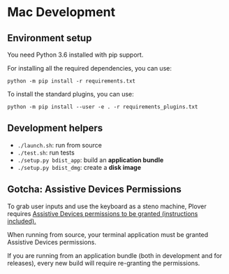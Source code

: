 # Mac Development

## Environment setup

You need Python 3.6 installed with pip support.

For installing all the required dependencies, you can use:

`python -m pip install -r requirements.txt`

To install the standard plugins, you can use:

`python -m pip install --user -e . -r requirements_plugins.txt`

## Development helpers

* `./launch.sh`: run from source
* `./test.sh`: run tests
* `./setup.py bdist_app`: build an **application bundle**
* `./setup.py bdist_dmg`: create a **disk image**

## Gotcha: Assistive Devices Permissions

To grab user inputs and use the keyboard as a steno machine, Plover requires [Assistive Devices permissions to be granted (instructions included).](https://support.apple.com/kb/ph18391?locale=en_US)

When running from source, your terminal application must be granted Assistive Devices permissions.

If you are running from an application bundle (both in development and for releases), every new build will require re-granting the permissions.
